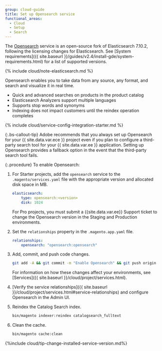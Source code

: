 ```yaml
---
group: cloud-guide
title: Set up Opensearch service
functional_areas:
  - Cloud
  - Setup
  - Search
---
```


The [Opensearch](https://www.opensearch.org) service is an open-source fork of Elasticsearch 7.10.2, following the licensing changes for Elasticsearch. See [System requirements]({{ site.baseurl }}/guides/v2.4/install-gde/system-requirements.html) for a list of supported versions.

{% include cloud/note-elasticsearch.md %}

Opensearch enables you to take data from any source, any format, and search and visualize it in real time.

-  Quick and advanced searches on products in the product catalog
-  Elasticsearch Analyzers support multiple languages
-  Supports stop words and synonyms
-  Indexing does not impact customers until the reindex operation completes

{% include cloud/service-config-integration-starter.md %}

{:.bs-callout-tip}
Adobe recommends that you always set up Opensearch for your {{ site.data.var.ece }} project even if you plan to configure a third-party search tool for your {{ site.data.var.ee }} application. Setting up Opensearch provides a fallback option in the event that the third-party search tool fails.

{:.procedure}
To enable Opensearch:

1. For Starter projects, add the `opensearch` service to the `.magento/services.yaml` file with the appropriate version and allocated disk space in MB.

   ```yaml
   elasticsearch:
       type: opensearch:<version>
       disk: 1024
   ```

   For Pro projects, you must submit a {{site.data.var.ee}} Support ticket to change the Opensearch version in the Staging and Production environments.

1. Set the `relationships` property in the `.magento.app.yaml` file.

   ```yaml
   relationships:
       opensearch: "opensearch:opensearch"
   ```

1. Add, commit, and push code changes.

   ```bash
   git add -A && git commit -m "Enable Opensearch" && git push origin <branch-name>
   ```

   For information on how these changes affect your environments, see [Services]({{ site.baseurl }}/cloud/project/services.html).

1. [Verify the service relationships]({{ site.baseurl }}/cloud/project/services.html#service-relationships) and configure Opensearch in the Admin UI.

1. Reindex the Catalog Search index.

   ```bash
   bin/magento indexer:reindex catalogsearch_fulltext
   ```

1. Clean the cache.

   ```bash
   bin/magento cache:clean
   ```

{%include cloud/tip-change-installed-service-version.md%}
